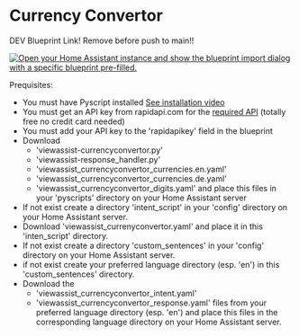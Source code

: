 # Currency Convertor

DEV Blueprint Link!  Remove before push to main!!

[![Open your Home Assistant instance and show the blueprint import dialog with a specific blueprint pre-filled.](https://my.home-assistant.io/badges/blueprint_import.svg)](https://my.home-assistant.io/redirect/blueprint_import/?blueprint_url=https%3A%2F%2Fraw.githubusercontent.com%2Fdinki%2FView-Assist%2Fviewassist-currencyconvertor%2FView+Assist+custom+sentences%2FCurrency+Convertor%2Fblueprint-currencyconvertor.yaml)

Prequisites:
* You must have Pyscript installed [See installation video](https://www.youtube.com/watch?v=jpJxZaisbGQ)
* You must get an API key from rapidapi.com for the [required API](https://rapidapi.com/pwshub-pwshub-default/api/crypto-market-prices) (totally free no credit card needed)
* You must add your API key to the 'rapidapikey' field in the blueprint
* Download
  * 'viewassist-currencyconvertor.py'
  * 'viewassist-response_handler.py'
  * 'viewassist_currencyconvertor_currencies.en.yaml'
  * 'viewassist_currencyconvertor_currencies.de.yaml'
  * 'viewassist_currencyconvertor_digits.yaml'
  and place this files in your 'pyscripts' directory on your Home Assistant server
* If not exist create a directory 'intent_script' in your 'config' directory on your Home Assistant server.
* Download 'viewassist_currenyconvertor.yaml' and place it in this 'inten_script' directory.
* If not exist create a directory 'custom_sentences' in your 'config' directory on your Home Assistant server.
* if not exist create your preferred language directory (esp. 'en') in this 'custom_sentences' directory.
* Download the
  * 'viewassist_currencyconvertor_intent.yaml'
  * 'viewassist_currencyconvertor_response.yaml'
  files from your preferred language directory (esp. 'en') and place this files in the corresponding language directory on your Home Assistant server.
